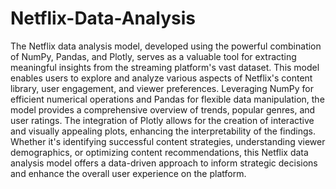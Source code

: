 # Netflix-Data-Analysis
The Netflix data analysis model, developed using the powerful combination of NumPy, Pandas, and Plotly, serves as a valuable tool for extracting meaningful insights from the streaming platform's vast dataset. This model enables users to explore and analyze various aspects of Netflix's content library, user engagement, and viewer preferences. 
Leveraging NumPy for efficient numerical operations and Pandas for flexible data manipulation, the model provides a comprehensive overview of trends, popular genres, and user ratings. The integration of Plotly allows for the creation of interactive and visually appealing plots, enhancing the interpretability of the findings. Whether it's identifying successful content strategies, understanding viewer demographics, or optimizing content recommendations, this Netflix data analysis model offers a data-driven approach to inform strategic decisions and enhance the overall user experience on the platform.
